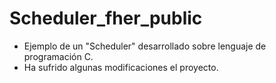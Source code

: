 # Scheduler_fher_public

* Ejemplo de un "Scheduler" desarrollado sobre lenguaje de programación C.
* Ha sufrido algunas modificaciones el proyecto.